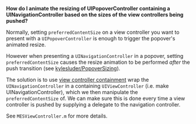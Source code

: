 **How do I animate the resizing of UIPopoverController containing a UINavigationController based on the sizes of the view controllers being pushed?**

Normally, setting `preferredContentSize` on a view controller you want to
present with a `UIPopoverController` is enough to trigger the popover's
animated resize.

However when presenting a `UINavigationController` in a popover, setting
`preferredContentSize` causes the resize animation to be performed *after* the
push transition (see
[kylesluder/PopoverSizing](https://github.com/kylesluder/PopoverSizing)).

The solution is to use [view controller
containment](http://www.objc.io/issue-1/containment-view-controller.html) wrap
the `UINavigationController` in a containing `UIViewController` (i.e. make
UINavigationController), which we then manipulate the `preferredContentSize`
of. We can make sure this is done every time a view controller is pushed by
supplying a delegate to the navigation controller.

See `MESViewController.m` for more details.
